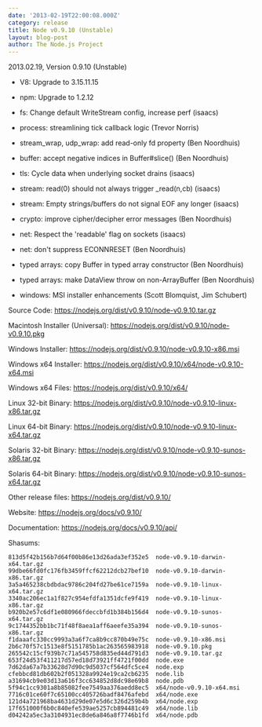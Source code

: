 ```yaml
---
date: '2013-02-19T22:00:08.000Z'
category: release
title: Node v0.9.10 (Unstable)
layout: blog-post
author: The Node.js Project
---
```


2013.02.19, Version 0.9.10 (Unstable)

- V8: Upgrade to 3.15.11.15

- npm: Upgrade to 1.2.12

- fs: Change default WriteStream config, increase perf (isaacs)

- process: streamlining tick callback logic (Trevor Norris)

- stream_wrap, udp_wrap: add read-only fd property (Ben Noordhuis)

- buffer: accept negative indices in Buffer#slice() (Ben Noordhuis)

- tls: Cycle data when underlying socket drains (isaacs)

- stream: read(0) should not always trigger \_read(n,cb) (isaacs)

- stream: Empty strings/buffers do not signal EOF any longer (isaacs)

- crypto: improve cipher/decipher error messages (Ben Noordhuis)

- net: Respect the 'readable' flag on sockets (isaacs)

- net: don't suppress ECONNRESET (Ben Noordhuis)

- typed arrays: copy Buffer in typed array constructor (Ben Noordhuis)

- typed arrays: make DataView throw on non-ArrayBuffer (Ben Noordhuis)

- windows: MSI installer enhancements (Scott Blomquist, Jim Schubert)

Source Code: https://nodejs.org/dist/v0.9.10/node-v0.9.10.tar.gz

Macintosh Installer (Universal): https://nodejs.org/dist/v0.9.10/node-v0.9.10.pkg

Windows Installer: https://nodejs.org/dist/v0.9.10/node-v0.9.10-x86.msi

Windows x64 Installer: https://nodejs.org/dist/v0.9.10/x64/node-v0.9.10-x64.msi

Windows x64 Files: https://nodejs.org/dist/v0.9.10/x64/

Linux 32-bit Binary: https://nodejs.org/dist/v0.9.10/node-v0.9.10-linux-x86.tar.gz

Linux 64-bit Binary: https://nodejs.org/dist/v0.9.10/node-v0.9.10-linux-x64.tar.gz

Solaris 32-bit Binary: https://nodejs.org/dist/v0.9.10/node-v0.9.10-sunos-x86.tar.gz

Solaris 64-bit Binary: https://nodejs.org/dist/v0.9.10/node-v0.9.10-sunos-x64.tar.gz

Other release files: https://nodejs.org/dist/v0.9.10/

Website: https://nodejs.org/docs/v0.9.10/

Documentation: https://nodejs.org/docs/v0.9.10/api/

Shasums:

```
813d5f42b156b7d64f00b86e13d26ada3ef352e5  node-v0.9.10-darwin-x64.tar.gz
99dbe66fd0fc176fb3459ffcf62212dcb27bef10  node-v0.9.10-darwin-x86.tar.gz
3a5a465238cbdbdac9786c204fd27be61ce7159a  node-v0.9.10-linux-x64.tar.gz
3340ac206ec1a1f827c954efdfa1351dcfe9f419  node-v0.9.10-linux-x86.tar.gz
b920b2e57c6df1e080966fdeccbfd1b384b156d4  node-v0.9.10-sunos-x64.tar.gz
9c1744352bb1bc71f48f8aea1aff6aeefe35a394  node-v0.9.10-sunos-x86.tar.gz
f1daaafc330cc9993a3a6f7ca8b9cc870b49e75c  node-v0.9.10-x86.msi
2b6c70f57c1513e8f5151785b1ac263565983918  node-v0.9.10.pkg
265542c15cf939b7c71a545758d835ed44d791d3  node-v0.9.10.tar.gz
653f24d53f411217d57ed18d73921ff4721f00dd  node.exe
7d62da67a7b33628d7d90c9d5037cf564dfc5ce4  node.exp
cfebbcd81db602b2f051328a9924e19ca2cb6235  node.lib
a31694cb9e03d13a616f3cc634852d8dc98e69b8  node.pdb
5f94c1cc9301a8b85082fee7549aa376aedd8ec5  x64/node-v0.9.10-x64.msi
7716c01ce60f7c65100cc405726badf8476afebd  x64/node.exe
121d4a721968ba4631d29de07e5d6c326d259b4b  x64/node.exp
17f651000f6b0c840efe539ae5257cb894481c49  x64/node.lib
d04242a5ec3a3104931ec8de6a846a8f7746b1fd  x64/node.pdb
```
